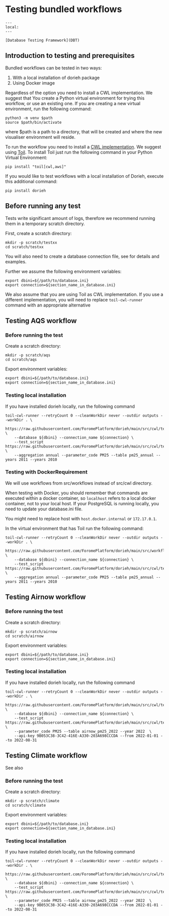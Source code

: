 # Testing bundled workflows

```{contents}
---
local:
---
```

```{seealso}
[Database Testing Framework](DBT)
```
  

## Introduction to testing and prerequisites

Bundled workflows can be tested in two ways:

1. With a local installation of dorieh package
2. Using Docker image

Regardless of the option you need to install a CWL implementation. We suggest that You create a 
Python virtual environment for trying this workflow, or use an existing one.
If you are creating a new virtual environment, run the following command:

    python3 -m venv $path
    source $path/bin/activate

where $path is a path to a directory, that will be created and where the new visualiser environment will
reside.

To run the workflow you need to install a [CWL implementation](https://www.commonwl.org/implementations/).
We suggest using [Toil](https://toil.ucsc-cgl.org/). To install Toil just run the following command
in your Python Virtual Environment:

    pip install "toil[cwl,aws]"

If you would like to test workflows with a local installation of Dorieh, execute 
this additional command:

    pip install dorieh

## Before running any test

Tests write significant amount of logs, therefore we recommend running them in a temporary scratch directory.

First, create a scratch directory:

    mkdir -p scratch/testxx
    cd scratch/testxx

You will also need to create a database connection file, see
[](DBConnections) for details and examples.

Further we assume the following environment variables:

```shell
export dbini=${/path/to/database.ini}
export connection=${section_name_in_database.ini}
```

We also assume that you are using Toil as CWL implementation. If you use a different implementation,
you will need to replace `toil-cwl-runner` command with an appropriate alternative


## Testing AQS workflow

### Before running the test

Create a scratch directory:

    mkdir -p scratch/aqs
    cd scratch/aqs
 
Export environment variables:

```shell
export dbini=${/path/to/database.ini}
export connection=${section_name_in_database.ini}
```

###  Testing local installation

If you have installed dorieh locally, run the following command

    toil-cwl-runner --retryCount 0 --cleanWorkDir never --outdir outputs --workDir . \
        https://raw.githubusercontent.com/ForomePlatform/dorieh/main/src/cwl/test_aqs.cwl \
        --database ${dbini} --connection_name ${connection} \
        --test_script https://raw.githubusercontent.com/ForomePlatform/dorieh/main/src/cwl/test_cases/aqs_test.sql \
        --aggregation annual --parameter_code PM25 --table pm25_annual --years 2011 --years 2010    


### Testing with DockerRequirement
                                                                                  
We will use workflows from src/workflows instead of src/cwl directory.

When testing with Docker, you should remember that commands are executed within 
a docker container, so `localhost` refers to a local docker container, not to your
local host. If your PostgreSQL is running locally, you need to update your database.ini file.

You might need to replace host with `host.docker.internal` or `172.17.0.1`.

In the virtual environment that has Toil run the following command:

    toil-cwl-runner --retryCount 0 --cleanWorkDir never --outdir outputs --workDir . \
        https://raw.githubusercontent.com/ForomePlatform/dorieh/main/src/workflows/test_aqs.cwl \
        --database ${dbini} --connection_name ${connection} \
        --test_script https://raw.githubusercontent.com/ForomePlatform/dorieh/main/src/cwl/test_cases/aqs_test.sql \
        --aggregation annual --parameter_code PM25 --table pm25_annual --years 2011 --years 2010    


## Testing Airnow workflow

### Before running the test

Create a scratch directory:

    mkdir -p scratch/airnow
    cd scratch/airnow

Export environment variables:

```shell
export dbini=${/path/to/database.ini}
export connection=${section_name_in_database.ini}
```

###  Testing local installation

If you have installed dorieh locally, run the following command

    toil-cwl-runner --retryCount 0 --cleanWorkDir never --outdir outputs --workDir . \
        https://raw.githubusercontent.com/ForomePlatform/dorieh/main/src/cwl/test_airnow.cwl \
        --database ${dbini} --connection_name ${connection} \
        --test_script https://raw.githubusercontent.com/ForomePlatform/dorieh/main/src/cwl/test_cases/airnow_test.sql \
        --parameter_code PM25 --table airnow_pm25_2022 --year 2022  \
        --api-key 9B053C38-3C42-416E-A330-203A698CCCDA --from 2022-01-01 --to 2022-08-31

## Testing Climate workflow
                                    
See also [](Example-climate-workflow)

### Before running the test

Create a scratch directory:

    mkdir -p scratch/climate
    cd scratch/climate

Export environment variables:

```shell
export dbini=${/path/to/database.ini}
export connection=${section_name_in_database.ini}
```

###  Testing local installation

If you have installed dorieh locally, run the following command

    toil-cwl-runner --retryCount 0 --cleanWorkDir never --outdir outputs --workDir . \
        https://raw.githubusercontent.com/ForomePlatform/dorieh/main/src/cwl/test_gridmet.cwl \
        --database ${dbini} --connection_name ${connection} \
        --test_script https://raw.githubusercontent.com/ForomePlatform/dorieh/main/src/cwl/test_cases/airnow_test.sql \
        --parameter_code PM25 --table airnow_pm25_2022 --year 2022  \
        --api-key 9B053C38-3C42-416E-A330-203A698CCCDA --from 2022-01-01 --to 2022-08-31

